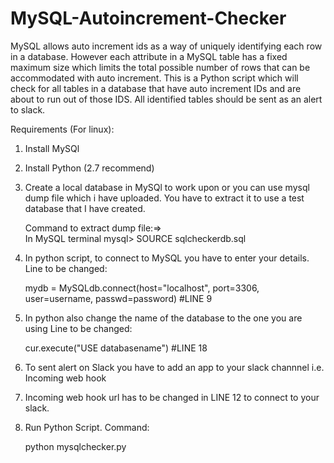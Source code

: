 # MySQL-Autoincrement-Checker
MySQL allows auto increment ids as a way of uniquely identifying each row in a database. However each attribute in a MySQL table has a fixed maximum size which limits the total possible number of rows that can be accommodated with auto increment.  This is a Python script which will check for all tables in a database that have auto increment IDs and are about to run out of those IDS. All identified tables should be sent as an alert to slack. 

Requirements (For linux):
1) Install MySQl
2) Install Python (2.7 recommend) 
3) Create a local database in MySQl to work upon or you can use mysql dump file which i have uploaded. You have to extract it to                  use a test database that I have created.

   Command to extract dump file:=>  
   In MySQL terminal
   mysql> SOURCE sqlcheckerdb.sql
4) In python script, to connect to MySQL you have to enter your details.
   Line to be changed:
   
   mydb = MySQLdb.connect(host="localhost", port=3306, user=username, passwd=password) #LINE 9
5) In python also change the name of the database to the one you are using
   Line to be changed:
   
   cur.execute("USE databasename")   #LINE 18
6) To sent alert on Slack you have to add an app to your slack channnel i.e. Incoming web hook
7) Incoming web hook url has to be changed in LINE 12 to connect to your slack.
8) Run Python Script.
   Command:
   
   python mysqlchecker.py




